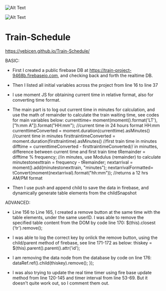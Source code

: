 ![Alt Text](http://g.recordit.co/EMsEBI7ruG.gif)



![Alt Text](http://g.recordit.co/Rha9OsW4p8.gif)


# Train-Schedule
https://yebicen.github.io/Train-Schedule/



BASIC:

- First I created a public firebase DB at https://train-project-9468b.firebaseio.com, and checking back and forth the realtime DB.

- Then I listed all initial variables across the project from line 16 to line 37

- I use moment JS for obtaining current time in relative format, also for converting time format.

- The main part is to log out current time in minutes for calculation, and use the math of remainder to calculate the train waiting time, see codes for main variables below:
currenttime= moment(moment().format('LT'), ["h:mm A"]).format("HH:mm"); //current time in 24 hours format HH:mm
currenttimeConverted = moment.duration(currenttime).asMinutes() //current time in minutes
firsttraintimeConverted = moment.duration(firsttraintime).asMinutes() //first train time in minutes
difftime = currenttimeConverted - firsttraintimeConverted// in minuttes, difference between current time and first train time
tRemainder = difftime % frequency; //in minutes, use Modulus (remainder) to calculate
minutestonexttrain = frequency - tRemainder;
nextarrival = moment().add(minutestonexttrain, "minutes");
nextarrivalFormatted= tConvert(moment(nextarrival).format("hh:mm")); //returns a  12 hrs AM/PM format


- Then I use push and append child to save the data in firebase, and dynamically generate table elements from the childSnapshot


ADVANCED:
- Line 156 to Line 165, I created a remove button at the same time with the table elements, under the same userID.
I was able to remove the specified table content from the DOM by code line 170:
$(this).closest ('tr').remove();

- I was able to log the correct key by onlick the remove button, using the child/parent method of firebase, see line 171-172 as below:
thiskey = $(this).parent().parent().attr('id');

- I am removing the data node from the database by code on line 176:
dataRef.ref().child(thiskey).remove();
});

- I was also trying to update the real time timer using fire base update method from line 120-145 and timer interval from line 53-69. But it doesn't quite work out, so I comment them out.



